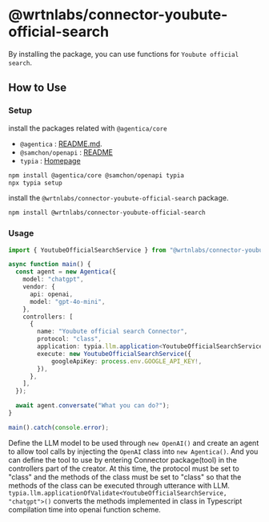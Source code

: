 # @wrtnlabs/connector-youbute-official-search

By installing the package, you can use functions for `Youbute official search`.

## How to Use

### Setup

install the packages related with `@agentica/core`

- `@agentica` : [README.md](https://github.com/wrtnlabs/agentica).
- `@samchon/openapi` : [README](https://github.com/samchon/openapi)
- `typia` : [Homepage](https://typia.io/)

```bash
npm install @agentica/core @samchon/openapi typia
npx typia setup
```

install the `@wrtnlabs/connector-youbute-official-search` package.

```bash
npm install @wrtnlabs/connector-youbute-official-search
```

### Usage

```typescript
import { YoutubeOfficialSearchService } from "@wrtnlabs/connector-youbute-official-search";

async function main() {
  const agent = new Agentica({
    model: "chatgpt",
    vendor: {
      api: openai,
      model: "gpt-4o-mini",
    },
    controllers: [
      {
        name: "Youbute official search Connector",
        protocol: "class",
        application: typia.llm.application<YoutubeOfficialSearchService, "chatgpt">(),
        execute: new YoutubeOfficialSearchService({
            googleApiKey: process.env.GOOGLE_API_KEY!,
        }),
      },
    ],
  });

  await agent.conversate("What you can do?");
}

main().catch(console.error);
```

Define the LLM model to be used through `new OpenAI()` and create an agent to allow tool calls by injecting the `OpenAI` class into `new Agentica()`. 
And you can define the tool to use by entering Connector package(tool) in the controllers part of the creator. 
At this time, the protocol must be set to "class" and the methods of the class must be set to "class" so that the methods of the class can be executed through utterance with LLM. 
`typia.llm.applicationOfValidate<YoutubeOfficialSearchService, "chatgpt">()` converts the methods implemented in class in Typescript compilation time into openai function scheme.
